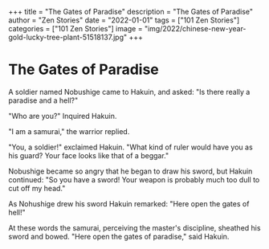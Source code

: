 +++
title = "The Gates of Paradise"
description = "The Gates of Paradise"
author = "Zen Stories"
date = "2022-01-01"
tags = ["101 Zen Stories"]
categories = ["101 Zen Stories"]
image =  "img/2022/chinese-new-year-gold-lucky-tree-plant-51518137.jpg"
+++

# The Gates of Paradise

A soldier named Nobushige came to Hakuin, and asked: "Is there really a paradise and a hell?"

"Who are you?" Inquired Hakuin.

"I am a samurai," the warrior replied.

"You, a soldier!" exclaimed Hakuin. "What kind of ruler would have you as his guard? Your face looks like that of a beggar."

Nobushige became so angry that he began to draw his sword, but Hakuin continued: "So you have a sword! Your weapon is probably much too dull to cut off my head."

As Nohushige drew his sword Hakuin remarked: "Here open the gates of hell!"

At these words the samurai, perceiving the master's discipline, sheathed his sword and bowed. "Here open the gates of paradise," said Hakuin.
